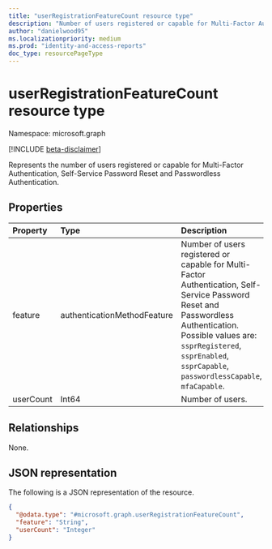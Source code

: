 ```yaml
---
title: "userRegistrationFeatureCount resource type"
description: "Number of users registered or capable for Multi-Factor Authentication, Self-Service Password Reset and Passwordless Authentication."
author: "danielwood95"
ms.localizationpriority: medium
ms.prod: "identity-and-access-reports"
doc_type: resourcePageType
---
```


# userRegistrationFeatureCount resource type

Namespace: microsoft.graph

[!INCLUDE [beta-disclaimer](../../includes/beta-disclaimer.md)]

Represents the number of users registered or capable for Multi-Factor Authentication, Self-Service Password Reset and Passwordless Authentication.

## Properties
|Property|Type|Description|
|:---|:---|:---|
|feature|authenticationMethodFeature|Number of users registered or capable for Multi-Factor Authentication, Self-Service Password Reset and Passwordless Authentication. Possible values are: `ssprRegistered`, `ssprEnabled`, `ssprCapable`, `passwordlessCapable`, `mfaCapable`.|
|userCount|Int64|Number of users.|

## Relationships
None.

## JSON representation
The following is a JSON representation of the resource.
<!-- {
  "blockType": "resource",
  "@odata.type": "microsoft.graph.userRegistrationFeatureCount"
}
-->
``` json
{
  "@odata.type": "#microsoft.graph.userRegistrationFeatureCount",
  "feature": "String",
  "userCount": "Integer"
}
```
